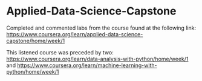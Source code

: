 # Applied-Data-Science-Capstone

Completed and commented labs from the course found at the following link: https://www.coursera.org/learn/applied-data-science-capstone/home/week/1 

This listened course was preceded by two: https://www.coursera.org/learn/data-analysis-with-python/home/week/1 and https://www.coursera.org/learn/machine-learning-with-python/home/week/1
